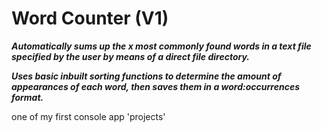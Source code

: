 # Word Counter (V1)

***Automatically sums up the x most commonly found words in a text file specified by the user by means of a direct file directory.***

***Uses basic inbuilt sorting functions to determine the amount of appearances of each word, then saves them in a word:occurrences format.***

one of my first console app 'projects'
